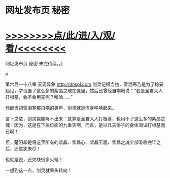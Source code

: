 # 网址发布页 秘密

# <a href="https://github.com/verttd/lkjh/issues/1">>>>>>>>>点/此/进/入/观/看/<<<<<<<<</a>

网址发布页 秘密
未完待续。。)

p

第六百一十八章 天现异象
http://dnspl.com
剑灵记得当初，雪泪寒乃是为了稳妥起见，才设置了这么多的紫晶之魂在这里，然后还曾经自嘲地说：“若是圣君大人打根基，会不会用完呢？哈哈……”

想起当初雪泪寒那自嘲的笑声，剑灵就是浑身哆嗦起来。

言下之意，剑灵岂能听不出来：就算是圣君大人打根基，也用不了这么多的紫晶之魂！因为，这是在下届位面的九重天啊，而且，是以凡夫俗子的身体测试打根基而已啊！

但，楚阳却是将这里所有的紫晶、紫晶心、紫晶玉髓、紫晶之魂全部吸收完毕之后，还意犹未尽！

也就是说，还欠缺很多火候！

一想到这一点，剑灵就晕头转向！
